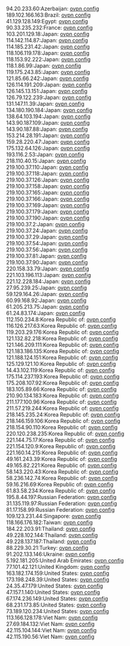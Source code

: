 94.20.233.60:Azerbaijan: [ovpn config](vpn/94_20_233_60.ovpn)  
189.102.166.163:Brazil: [ovpn config](vpn/189_102_166_163.ovpn)  
41.129.128.149:Egypt: [ovpn config](vpn/41_129_128_149.ovpn)  
90.33.235.232:France: [ovpn config](vpn/90_33_235_232.ovpn)  
103.201.129.18:Japan: [ovpn config](vpn/103_201_129_18.ovpn)  
114.142.114.87:Japan: [ovpn config](vpn/114_142_114_87.ovpn)  
114.185.231.42:Japan: [ovpn config](vpn/114_185_231_42.ovpn)  
118.106.119.178:Japan: [ovpn config](vpn/118_106_119_178.ovpn)  
118.153.92.222:Japan: [ovpn config](vpn/118_153_92_222.ovpn)  
118.1.86.99:Japan: [ovpn config](vpn/118_1_86_99.ovpn)  
119.175.243.85:Japan: [ovpn config](vpn/119_175_243_85.ovpn)  
121.85.66.242:Japan: [ovpn config](vpn/121_85_66_242.ovpn)  
126.114.191.209:Japan: [ovpn config](vpn/126_114_191_209.ovpn)  
126.145.13.151:Japan: [ovpn config](vpn/126_145_13_151.ovpn)  
126.79.122.239:Japan: [ovpn config](vpn/126_79_122_239.ovpn)  
131.147.11.39:Japan: [ovpn config](vpn/131_147_11_39.ovpn)  
134.180.190.184:Japan: [ovpn config](vpn/134_180_190_184.ovpn)  
138.64.103.194:Japan: [ovpn config](vpn/138_64_103_194.ovpn)  
143.90.187.109:Japan: [ovpn config](vpn/143_90_187_109.ovpn)  
143.90.187.88:Japan: [ovpn config](vpn/143_90_187_88.ovpn)  
153.214.28.191:Japan: [ovpn config](vpn/153_214_28_191.ovpn)  
159.28.220.47:Japan: [ovpn config](vpn/159_28_220_47.ovpn)  
175.132.64.126:Japan: [ovpn config](vpn/175_132_64_126.ovpn)  
193.116.2.53:Japan: [ovpn config](vpn/193_116_2_53.ovpn)  
218.110.40.15:Japan: [ovpn config](vpn/218_110_40_15.ovpn)  
219.100.37.110:Japan: [ovpn config](vpn/219_100_37_110.ovpn)  
219.100.37.118:Japan: [ovpn config](vpn/219_100_37_118.ovpn)  
219.100.37.126:Japan: [ovpn config](vpn/219_100_37_126.ovpn)  
219.100.37.158:Japan: [ovpn config](vpn/219_100_37_158.ovpn)  
219.100.37.165:Japan: [ovpn config](vpn/219_100_37_165.ovpn)  
219.100.37.166:Japan: [ovpn config](vpn/219_100_37_166.ovpn)  
219.100.37.169:Japan: [ovpn config](vpn/219_100_37_169.ovpn)  
219.100.37.179:Japan: [ovpn config](vpn/219_100_37_179.ovpn)  
219.100.37.190:Japan: [ovpn config](vpn/219_100_37_190.ovpn)  
219.100.37.2:Japan: [ovpn config](vpn/219_100_37_2.ovpn)  
219.100.37.24:Japan: [ovpn config](vpn/219_100_37_24.ovpn)  
219.100.37.29:Japan: [ovpn config](vpn/219_100_37_29.ovpn)  
219.100.37.54:Japan: [ovpn config](vpn/219_100_37_54.ovpn)  
219.100.37.56:Japan: [ovpn config](vpn/219_100_37_56.ovpn)  
219.100.37.81:Japan: [ovpn config](vpn/219_100_37_81.ovpn)  
219.100.37.90:Japan: [ovpn config](vpn/219_100_37_90.ovpn)  
220.158.33.79:Japan: [ovpn config](vpn/220_158_33_79.ovpn)  
221.103.196.113:Japan: [ovpn config](vpn/221_103_196_113.ovpn)  
221.12.228.184:Japan: [ovpn config](vpn/221_12_228_184.ovpn)  
27.95.239.25:Japan: [ovpn config](vpn/27_95_239_25.ovpn)  
59.129.164.26:Japan: [ovpn config](vpn/59_129_164_26.ovpn)  
60.99.168.92:Japan: [ovpn config](vpn/60_99_168_92.ovpn)  
61.205.213.75:Japan: [ovpn config](vpn/61_205_213_75.ovpn)  
61.24.83.174:Japan: [ovpn config](vpn/61_24_83_174.ovpn)  
112.150.234.8:Korea Republic of: [ovpn config](vpn/112_150_234_8.ovpn)  
116.126.217.63:Korea Republic of: [ovpn config](vpn/116_126_217_63.ovpn)  
119.203.29.176:Korea Republic of: [ovpn config](vpn/119_203_29_176.ovpn)  
121.132.82.218:Korea Republic of: [ovpn config](vpn/121_132_82_218.ovpn)  
121.146.209.111:Korea Republic of: [ovpn config](vpn/121_146_209_111.ovpn)  
121.183.186.135:Korea Republic of: [ovpn config](vpn/121_183_186_135.ovpn)  
121.188.124.151:Korea Republic of: [ovpn config](vpn/121_188_124_151.ovpn)  
125.129.121.10:Korea Republic of: [ovpn config](vpn/125_129_121_10.ovpn)  
14.43.102.119:Korea Republic of: [ovpn config](vpn/14_43_102_119.ovpn)  
175.114.237.193:Korea Republic of: [ovpn config](vpn/175_114_237_193.ovpn)  
175.208.107.92:Korea Republic of: [ovpn config](vpn/175_208_107_92.ovpn)  
183.105.89.66:Korea Republic of: [ovpn config](vpn/183_105_89_66.ovpn)  
210.90.134.183:Korea Republic of: [ovpn config](vpn/210_90_134_183.ovpn)  
211.177.100.96:Korea Republic of: [ovpn config](vpn/211_177_100_96.ovpn)  
211.57.219.244:Korea Republic of: [ovpn config](vpn/211_57_219_244.ovpn)  
218.145.235.24:Korea Republic of: [ovpn config](vpn/218_145_235_24.ovpn)  
218.146.159.106:Korea Republic of: [ovpn config](vpn/218_146_159_106.ovpn)  
218.154.90.110:Korea Republic of: [ovpn config](vpn/218_154_90_110.ovpn)  
220.120.238.235:Korea Republic of: [ovpn config](vpn/220_120_238_235.ovpn)  
221.144.75.17:Korea Republic of: [ovpn config](vpn/221_144_75_17.ovpn)  
221.154.120.9:Korea Republic of: [ovpn config](vpn/221_154_120_9.ovpn)  
221.160.14.215:Korea Republic of: [ovpn config](vpn/221_160_14_215.ovpn)  
49.161.243.39:Korea Republic of: [ovpn config](vpn/49_161_243_39.ovpn)  
49.165.82.221:Korea Republic of: [ovpn config](vpn/49_165_82_221.ovpn)  
58.143.220.43:Korea Republic of: [ovpn config](vpn/58_143_220_43.ovpn)  
58.236.142.74:Korea Republic of: [ovpn config](vpn/58_236_142_74.ovpn)  
59.16.216.69:Korea Republic of: [ovpn config](vpn/59_16_216_69.ovpn)  
61.83.58.234:Korea Republic of: [ovpn config](vpn/61_83_58_234.ovpn)  
195.8.44.197:Russian Federation: [ovpn config](vpn/195_8_44_197.ovpn)  
31.135.119.97:Russian Federation: [ovpn config](vpn/31_135_119_97.ovpn)  
81.17.158.99:Russian Federation: [ovpn config](vpn/81_17_158_99.ovpn)  
109.123.231.44:Singapore: [ovpn config](vpn/109_123_231_44.ovpn)  
118.166.176.182:Taiwan: [ovpn config](vpn/118_166_176_182.ovpn)  
184.22.203.91:Thailand: [ovpn config](vpn/184_22_203_91.ovpn)  
49.228.102.144:Thailand: [ovpn config](vpn/49_228_102_144.ovpn)  
49.228.137.187:Thailand: [ovpn config](vpn/49_228_137_187.ovpn)  
88.229.30.21:Turkey: [ovpn config](vpn/88_229_30_21.ovpn)  
91.202.133.146:Ukraine: [ovpn config](vpn/91_202_133_146.ovpn)  
5.192.181.205:United Arab Emirates: [ovpn config](vpn/5_192_181_205.ovpn)  
77.101.42.121:United Kingdom: [ovpn config](vpn/77_101_42_121.ovpn)  
163.182.174.159:United States: [ovpn config](vpn/163_182_174_159.ovpn)  
173.198.248.39:United States: [ovpn config](vpn/173_198_248_39.ovpn)  
24.35.47.179:United States: [ovpn config](vpn/24_35_47_179.ovpn)  
47.157.1.140:United States: [ovpn config](vpn/47_157_1_140.ovpn)  
67.174.236.149:United States: [ovpn config](vpn/67_174_236_149.ovpn)  
68.231.173.85:United States: [ovpn config](vpn/68_231_173_85.ovpn)  
73.189.120.234:United States: [ovpn config](vpn/73_189_120_234.ovpn)  
113.166.128.178:Viet Nam: [ovpn config](vpn/113_166_128_178.ovpn)  
27.69.184.132:Viet Nam: [ovpn config](vpn/27_69_184_132.ovpn)  
42.115.104.144:Viet Nam: [ovpn config](vpn/42_115_104_144.ovpn)  
42.115.190.56:Viet Nam: [ovpn config](vpn/42_115_190_56.ovpn)  
